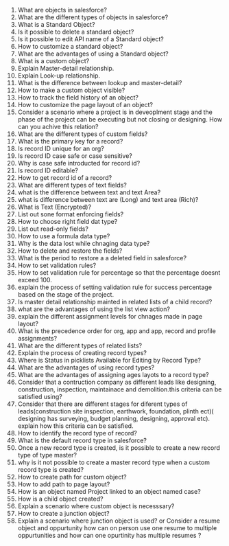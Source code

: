 1. What are objects in salesforce?
2. What are the different types of objects in salesforce?
3. What is a Standard Object?
4. Is it possible to delete a standard object?
5. Is it possible to edit API name of a Standard object?
6. How to customize a standard object?
7. What are the advantages of using a Standard object?
8. What is a custom object?
9. Explain Master-detail relationship.
10. Explain Look-up relationship.
11. What is the difference between lookup and master-detail?
12. How to make a custom object visible?
13. How to track the field history of an object?
14. How to customize the page layout of an object?
15. Consider a scenario where a project is in deveoplment stage and the phase of the project can be executing but not closing or designing. How can you achive this relation?
16. What are the different types of custom fields?
17. What is the primary key for a record?
18. Is record ID unique for an org?
19. Is record ID case safe or case sensitive?
20. Why is case safe introducted for record id?
21. Is record ID editable?
22. How to get record id of a record?
23. What are different types of text fields?
24. what is the difference between text and text Area?
25. what is difference between text are (Long) and text area (Rich)?
26. What is Text (Encrypted)?
27. List out sone format enforcing fields?
28. How to choose right field dat type?
29. List out read-only fields?
30. How to use a formula data type?
31. Why is the data lost while chnaging data type?
32. How to delete and restore the fields?
33. What is the period to restore a a deleted field in salesforce?
34. How to set validation rules?
35. How to set validation rule for percentage so that the percentage doesnt exceed 100.
36. explain the process of setting validation rule for success percentage based on the stage of the project.
37. Is master detail relationship mainted in related lists of a child record?
38. what are the advantages of using the list view action?
39. explain the different assignment levels for chnages made in page layout?
40. What is the precedence order for org, app and app, record and profile assignments?
41. What are the different types of related lists?
42. Explain the process of creating record types?
43.  Where is Status in picklists Available for Editing by Record Type?
44.  What are the advantages of using record types?
45.  What are the advantages of assigning ages layots to a record type?
46.  Consider that a contruction company as different leads like designing, construction, inspection, maintainace and demolition.this criteria can be satisfied using?
47.  Consider that there are different stages for diferent types of leads(construction site inspection, earthwork, foundation, plinth ect)( designing has surveying, budget planning, designing, approval etc). explain how this criteria can be satisfied.
48.  How to identify the record type of record?
49.  What is the default record type in salesforce?
50.  Once a new record type is created, is it possible to create a new record type of type master?
51.  why is it not possible to create a master record type when a custom record type is created?
52.  How to create path for custom object?
53.  How to add path to page layout?
54.  How is an object named Project linked to an object named  case?
55.  How is a child object created?
56.  Explain a scenario where custom object is necesssary?
57.  How to create a junction object?
58.  Explain a scenario where junction object is used?
 or
 Consider a resume object and oppurtunity how can on person use one resume to multiple oppurtunities and how can one opurtinity has multiple resumes ?
 
  
